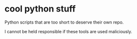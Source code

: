 # cool python stuff
Python scripts that are too short to deserve their own repo.

I cannot be held responsible if these tools are used maliciously.
